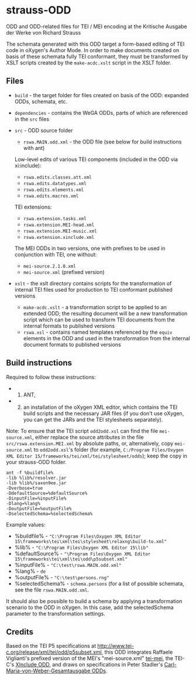 strauss-ODD
===========

ODD and ODD-related files for TEI / MEI encoding at the Kritische Ausgabe der Werke von Richard Strauss

The schemata generated with this ODD target a form-based editing of TEI code in oXygen's Author Mode. In order to make documents created on basis of these schemata fully TEI conformant, they must be transformed by XSLT scripts created by the `make-acdc.xslt` script in the XSLT folder. 
 
Files
-----

- `build` - the target folder for files created on basis of the ODD: expanded ODDs, schemata, etc.

- `dependencies` - contains the WeGA ODDs, parts of which are referenced in the `src` files

- `src` - ODD source folder 

    - `rswa.MAIN.odd.xml` - the ODD file (see below for build instructions with ant)

    Low-level edits of various TEI components (included in the ODD via xi:include):

    - `rswa.edits.classes.att.xml`
    - `rswa.edits.datatypes.xml`
    - `rswa.edits.elements.xml`
    - `rswa.edits.macros.xml`

    TEI extensions:

    - `rswa.extension.tasks.xml`
    - `rswa.extension.MEI-head.xml`
    - `rswa.extension.MEI-music.xml`
    - `rswa.extension.xinclude.xml`

	The MEI ODDs in two versions, one with prefixes to be used in conjunction with TEI, one without:

    - `mei-source.2.1.0.xml`
    - `mei-source.xml` (prefixed version)

- `xslt` - the xslt directory contains scripts for the transformation of internal TEI files used for production to TEI conformant published versions
 
    - `make-acdc.xslt` - a transformation script to be applied to an extended ODD; the resulting document will be a new transformation script which can be used to transform TEI documents from the internal formats to published versions
    - `rswa.xsl` - contains named templates referenced by the `equiv` elements in the ODD and used in the transformation from the internal document formats to published versions


Build instructions
------------------

Required to follow these instructions: 
- 1. ANT, 
- 2. an installation of the oXygen XML editor, which contains the TEI build scripts and the necessary JAR files (if you don't use oXygen, you can get the JARs and the TEI stylesheets separately).

Note: To ensure that the TEI script `odd2odd.xsl` can find the file `mei-source.xml`, either replace the source attributes in the file `src/rswa.extension.MEI.xml` by absolute paths, or, alternatively, copy `mei-source.xml` to `odd2odd.xsl`'s folder (for example, `C:/Program Files/Oxygen XML Editor 15/frameworks/tei/xml/tei/stylesheet/odds`); keep the copy in your strauss-ODD folder.

```
ant -f %buildfile% 
-lib %lib%/resolver.jar 
-lib %lib%/saxon9ee.jar 
-Dverbose=true 
-DdefaultSource=%defaultSource% 
-DinputFile=%inputFile% 
-Dlang=%lang% 
-DoutputFile=%outputFile% 
-DselectedSchema=%selectedSchema%
```

Example values:
- %buildfile% - `"C:\Program Files\Oxygen XML Editor 15\frameworks\tei\xml\tei\stylesheet\relaxng\build-to.xml"`
- %lib% - `"C:\Program Files\Oxygen XML Editor 15\lib"`
- %defaultSource% - `"\Program Files\Oxygen XML Editor 15\frameworks\tei\xml\tei\odd\p5subset.xml"`
- %inputFile% - `"C:\test\rswa.MAIN.odd.xml"`
- %lang% - `de`
- %outputFile% - `"C:\test\persons.rng"`
- %selectedSchema% - `schema.persons` (for a list of possible schemata, see the file `rswa.MAIN.odd.xml`.

It should also be possible to build a schema by applying a transformation scenario to the ODD in oXygen. In this case, add the selectedSchema parameter to the transformation settings.


Credits
-------

Based on the TEI P5 specifications at http://www.tei-c.org/release/xml/tei/odd/p5subset.xml, this ODD integrates Raffaele Viglianti's prefixed version of the MEI's "mei-source.xml" [tei-mei](https://github.com/TEI-Music-SIG/tei-mei/), the TEI-C's [XInclude ODD](http://www.tei-c.org/release/xml/tei/custom/odd/tei_xinclude.odd), and draws on specifications in Peter Stadler's [Carl-Maria-von-Weber-Gesamtausgabe ODDs](https://github.com/Edirom/WeGA-ODD).
